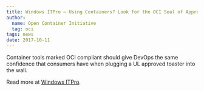 ```yaml
---
title: Windows ITPro – Using Containers? Look for the OCI Seal of Approval
author:
  name: Open Container Initiative
  tag: oci
tags: news
date: 2017-10-11
---
```


Container tools marked OCI compliant should give DevOps the same confidence that consumers have when plugging a UL approved toaster into the wall.

Read more at [Windows ITPro](https://www.itprotoday.com/cloud-data-center/using-containers-look-oci-seal-approval).
